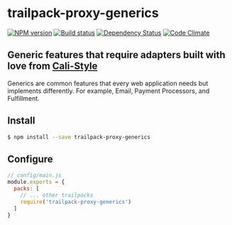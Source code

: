 # trailpack-proxy-generics

[![NPM version][npm-image]][npm-url]
[![Build status][ci-image]][ci-url]
[![Dependency Status][daviddm-image]][daviddm-url]
[![Code Climate][codeclimate-image]][codeclimate-url]

## Generic features that require adapters built with love from [Cali-Style](https://cali-style.com)

Generics are common features that every web application needs but implements differently.
For example, Email, Payment Processors, and Fulfillment.

## Install

```sh
$ npm install --save trailpack-proxy-generics
```

## Configure

```js
// config/main.js
module.exports = {
  packs: [
    // ... other trailpacks
    require('trailpack-proxy-generics')
  ]
}
```

[npm-image]: https://img.shields.io/npm/v/trailpack-proxy-generics.svg?style=flat-square
[npm-url]: https://npmjs.org/package/trailpack-proxy-generics
[ci-image]: https://img.shields.io/travis/CaliStyle/trailpack-proxy-generics/master.svg?style=flat-square
[ci-url]: https://travis-ci.org/CaliStyle/trailpack-proxy-generics
[daviddm-image]: http://img.shields.io/david/CaliStyle/trailpack-proxy-generics.svg?style=flat-square
[daviddm-url]: https://david-dm.org/CaliStyle/trailpack-proxy-generics
[codeclimate-image]: https://img.shields.io/codeclimate/github/CaliStyle/trailpack-proxy-generics.svg?style=flat-square
[codeclimate-url]: https://codeclimate.com/github/CaliStyle/trailpack-proxy-generics

